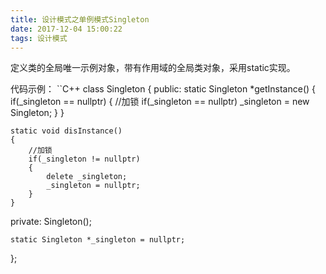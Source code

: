 ```yaml
---
title: 设计模式之单例模式Singleton
date: 2017-12-04 15:00:22
tags: 设计模式
---
```


定义类的全局唯一示例对象，带有作用域的全局类对象，采用static实现。

<!--more-->

代码示例：
``C++
class Singleton
{
public:
    static Singleton *getInstance()
    {
        if(_singleton == nullptr)
        {
            //加锁
            if(_singleton == nullptr)
                _singleton = new Singleton;
        }
    }

    static void disInstance()
    {
        //加锁
        if(_singleton != nullptr)
        {
            delete _singleton;
            _singleton = nullptr;
        }
    }

private:
    Singleton();

    static Singleton *_singleton = nullptr;
};

```
